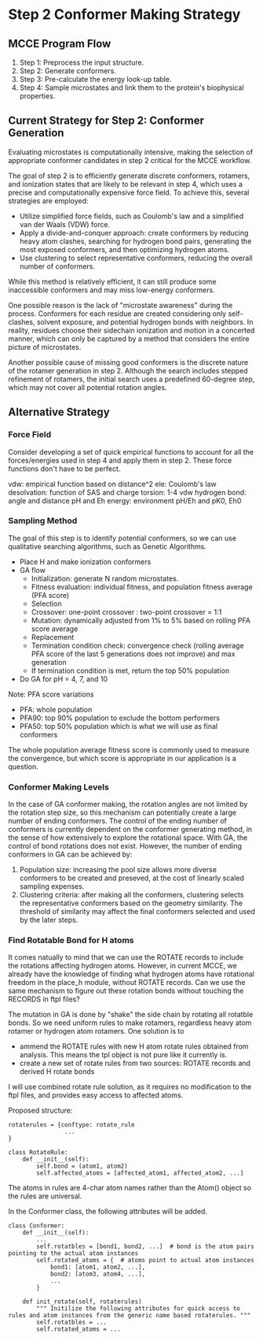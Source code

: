 # Step 2 Conformer Making Strategy

## MCCE Program Flow
1. Step 1: Preprocess the input structure.
2. Step 2: Generate conformers.
3. Step 3: Pre-calculate the energy look-up table.
4. Step 4: Sample microstates and link them to the protein's biophysical properties.

## Current Strategy for Step 2: Conformer Generation
Evaluating microstates is computationally intensive, making the selection of appropriate conformer candidates in step 2 critical for the MCCE workflow.

The goal of step 2 is to efficiently generate discrete conformers, rotamers, and ionization states that are likely to be relevant in step 4, which uses a precise and computationally expensive force field. To achieve this, several strategies are employed:
- Utilize simplified force fields, such as Coulomb's law and a simplified van der Waals (VDW) force.
- Apply a divide-and-conquer approach: create conformers by reducing heavy atom clashes, searching for hydrogen bond pairs, generating the most exposed conformers, and then optimizing hydrogen atoms.
- Use clustering to select representative conformers, reducing the overall number of conformers.

While this method is relatively efficient, it can still produce some inaccessible conformers and may miss low-energy conformers.

One possible reason is the lack of "microstate awareness" during the process. Conformers for each residue are created considering only self-clashes, solvent exposure, and potential hydrogen bonds with neighbors. In reality, residues choose their sidechain ionization and motion in a concerted manner, which can only be captured by a method that considers the entire picture of microstates.

Another possible cause of missing good conformers is the discrete nature of the rotamer generation in step 2. Although the search includes stepped refinement of rotamers, the initial search uses a predefined 60-degree step, which may not cover all potential rotation angles.

## Alternative Strategy
### Force Field
Consider developing a set of quick empirical functions to account for all the forces/energies used in step 4 and apply them in step 2. These force functions don't have to be perfect.

vdw: empirical function based on distance^2 
ele: Coulomb's law
desolvation: function of SAS and charge
torsion: 1-4 vdw
hydrogen bond: angle and distance
pH and Eh energy: environment pH/Eh and pK0, Eh0

### Sampling Method
The goal of this step is to identify potential conformers, so we can use qualitative searching algorithms, such as Genetic Algorithms.

- Place H and make ionization conformers
- GA flow
    - Initialization: generate N random microstates.
    - Fitness evaluation: individual fitness, and population fitness average (PFA score)
    - Selection
    - Crossover: one-point crossover : two-point crossover = 1:1
    - Mutation: dynamically adjusted from 1% to 5% based on rolling PFA score average
    - Replacement
    - Termination condition check: convergence check (rolling average PFA score of the last 5 generations does not improve) and max generation
    - If termination condition is met, return the top 50% population
- Do GA for pH = 4, 7, and 10

Note: PFA score variations
- PFA: whole population
- PFA90: top 90% population to exclude the bottom performers
- PFA50: top 50% population which is what we will use as final conformers

The whole population average fitness score is commonly used to measure the convergence, but which score is appropriate in our application is a question.

### Conformer Making Levels
In the case of GA conformer making, the rotation angles are not limited by the rotation step size, so this mechanism can potentially create a large number of ending conformers. The control of the ending number of conformers is currently dependent on the conformer generating method, in the sense of how extensively to explore the rotational space. With GA, the control of bond rotations does not exist. However, the number of ending conformers in GA can be achieved by:
1. Population size: increasing the pool size allows more diverse conformers to be created and preseved, at the cost of linearly scaled sampling expenses. 
2. Clustering criteria: after making all the conformers, clustering selects the representative conformers based on the geometry similarity. The threshold of similarity may affect the final conformers selected and used by the later steps.


### Find Rotatable Bond for H atoms
It comes natually to mind that we can use the ROTATE records to include the rotations affecting hydrogen atoms. However, in current MCCE, we already have the knowledge of finding what hydrogen atoms have rotational freedom in the place_h module, without ROTATE records. Can we use the same mechanism to figure out these rotation bonds without touching the RECORDS in ftpl files?

The mutation in GA is done by "shake" the side chain by rotating all rotatble bonds. So we need uniform rules to make rotamers, regardless heavy atom rotamer or hydrogen atom rotamers. One solution is to
- ammend the ROTATE rules with new H atom rotate rules obtained from analysis. This means the tpl object is not pure like it currently is.
- create a new set of rotate rules from two sources: ROTATE records and derived H rotate bonds

I will use combined rotate rule solution, as it requires no modification to the ftpl files, and provides easy access to affected atoms.

Proposed structure:

```
rotaterules = {conftype: rotate_rule
                ...
}

class RotateRule:
    def __init__(self):
        self.bond = (atom1, atom2)
        self.affected_atoms = [affected_atom1, affected_atom2, ...]
```

The atoms in rules are 4-char atom names rather than the Atom() object so the rules are universal.

In the Conformer class, the following attributes will be added.
```
class Conformer:
    def __init__(self):
        ...
        self.rotatbles = [bond1, bond2, ...]  # bond is the atom pairs pointing to the actual atom instances
        self.rotated_atoms = {  # atoms point to actual atom instances
            bond1: [atom1, atom2, ...],
            bond2: [atom3, atom4, ...],
            ...
        }

    def init_rotate(self, rotaterules)
        """ Initilize the following attributes for quick access to rules and atom instances from the generic name based rotaterules. """
        self.rotatbles = ...
        self.rotated_atoms = ...
```